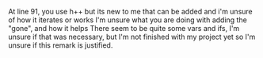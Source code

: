 At line 91, you use h++ but its new to me that can be added and i'm unsure of how it iterates or works
I'm unsure what you are doing with adding the "gone", and how it helps
There seem to be quite some vars and ifs, I'm unsure if that was necessary, but I'm not finished with my project yet so I'm unsure if this remark is justified.